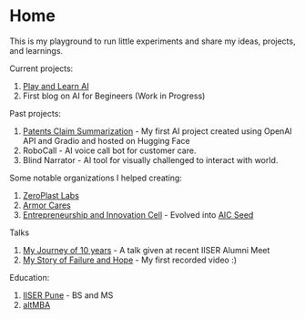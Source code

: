 # Home
This is my playground to run little experiments and share my ideas, projects, and learnings.

Current projects:
1. [Play and Learn AI](https://aditya-kabra.github.io/PLAI/)
2. First blog on AI for Begineers (Work in Progress)

Past projects:
1. [Patents Claim Summarization](https://huggingface.co/spaces/adityakabra/Patent-AI-V1) - My first AI project created using OpenAI API and Gradio and hosted on Hugging Face
2. RoboCall - AI voice call bot for customer care.
3. Blind Narrator - AI tool for visually challenged to interact with world. 

Some notable organizations I helped creating:
1. [ZeroPlast Labs](https://www.zeroplastlabs.com/)
2. [Armor Cares](https://adityakabra47.wixsite.com/armorcare)
3. [Entrepreneurship and Innovation Cell](https://eiciiserpune.wordpress.com/) - Evolved into [AIC Seed](https://seedforstartup.in/)

Talks
1. [My Journey of 10 years](https://www.youtube.com/live/rHtG5lr45Js?si=xI0bNMh399q5q11C&t=4639) - A talk given at recent IISER Alumni Meet
2. [My Story of Failure and Hope](https://vimeo.com/801135649) - My first recorded video :)

Education:
1. [IISER Pune](https://www.iiserpune.ac.in/) - BS and MS
2. [altMBA](https://altmba.com/)
